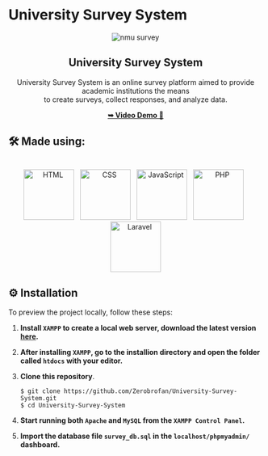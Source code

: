 # University Survey System
<div align="center">
  
  ![nmu survey](https://github.com/Zerobrofan/University-Survey-System/assets/100843256/5603cd4e-8ab5-49a6-8a39-e67433a2c745)

  <h2 align="center">University Survey System</h2>

  University Survey System is an online survey platform aimed to provide academic institutions the means <br/> to create surveys, collect responses, and analyze data.

  <a href="https://youtu.be/LrKkGgx2Lrw"><strong>➥ Video Demo 🎥</strong></a>

</div>

## :hammer_and_wrench: Made using:
<div align="center">
  <br>
  <img src="https://cdn.jsdelivr.net/gh/devicons/devicon/icons/html5/html5-original.svg" alt="HTML" width="100" height="100"/> &nbsp;
  <img src="https://cdn.jsdelivr.net/gh/devicons/devicon/icons/css3/css3-original.svg" alt="CSS" width="100" height="100"/> &nbsp;
  <img src="https://cdn.jsdelivr.net/gh/devicons/devicon/icons/javascript/javascript-original.svg" alt="JavaScript" width="100" height="100"/> &nbsp;
  <img src="https://cdn.jsdelivr.net/gh/devicons/devicon@latest/icons/php/php-original.svg" alt="PHP" width="100" height="100"/> &nbsp;
  <img src="https://cdn.jsdelivr.net/gh/devicons/devicon@latest/icons/laravel/laravel-original-wordmark.svg" alt="Laravel" width="100" height="100"/>
</div>

## ⚙ Installation
To preview the project locally, follow these steps:

1. **Install `XAMPP` to create a local web server, download the latest version [here](https://www.apachefriends.org/).**
2. **After installing `XAMPP`, go to the installion directory and open the folder called `htdocs` with your editor.**
3. **Clone this repository**.

   ```console
   $ git clone https://github.com/Zerobrofan/University-Survey-System.git
   $ cd University-Survey-System
   ```
4. **Start running both `Apache` and `MySQL` from the `XAMPP Control Panel`.**
5. **Import the database file `survey_db.sql` in the `localhost/phpmyadmin/` dashboard.**

